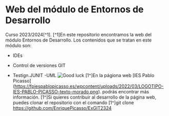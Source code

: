 # Web del módulo de Entornos de Desarrollo
Curso 2023/2024[^1].
[^1]En este repositorio encontramos la web del módulo Entornos de Desarrollo. Los contenidos que se tratan en este módulo son:
- IDEs
* Control de versiones GIT
+ Testign.JUNIT
-UML
![Good luck](https://fpiespablopicasso.es/wpcontent/uploads/2022/03/LOGOTIPO-IES-PABLO-PICASSO-texto-morado.png)
[1^]En la págiona web [IES Pablo Picasso] (https://fpiespablopicasso.es/wpcontent/uploads/2022/03/LOGOTIPO-IES-PABLO-PICASSO-texto-morado.png). podrás encontrar más información.
[1^]Si quieres contribuir al desarrollo de la página web, puedes clonar el repositorio con el comando
[1^]git clone https://github.com/EnriquePicasso/ExGIT2324
